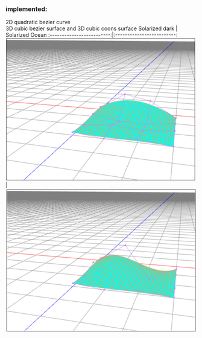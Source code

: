 ### implemented:  
2D quadratic bezier curve  
3D cubic bezier surface and 3D cubic coons surface
Solarized dark             |  Solarized Ocean
:-------------------------:|:-------------------------:
![](https://github.com/YanZhu00/WebGL_tasks/blob/main/screenshots/M1_bezier_surface.png)  |
![](https://github.com/YanZhu00/WebGL_tasks/blob/main/screenshots/M1_coons_surface.png)

